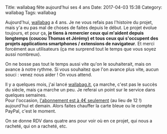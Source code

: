 Title: wallabag fête aujourd'hui ses 4 ans
Date: 2017-04-03 15:38
Category: wallabag
Tags: wallabag

Aujourd'hui, [wallabag](https://wallabag.org/fr) a 4 ans. Je ne vous refais pas l'histoire du projet, mais y'a eu pas mal de choses de faites depuis le début. Le projet évolue toujours, et pour ça, **je tiens à remercier ceux qui m'aident depuis longtemps (coucou Thomas et Jérémy) et tous ceux qui s'occupent des projets applications smartphones / extensions de navigateur**. Et merci forcément aux utilisateurs (ça me surprend tout le temps que vous soyez aussi nombreux).

On ne bosse pas tout le temps aussi vite qu'on le souhaiterait, mais on avance à notre rythme. Si vous souhaitez que l'on avance plus vite, aucun souci : venez nous aider ! On vous attend.

Il y a quelques mois, j'ai lancé [wallabag.it](https://wallabag.it/fr), ça marche, c'est pas le succès du siècle, mais ça marche un peu. Je referai un point sur le service dans quelques semaines.  
Pour l'occasion, [l'abonnement est à 4€ seulement](https://app.wallabag.it) (au lieu de 12 !) aujourd'hui et demain. Alors faites chauffer la carte bleue ou le compte PayPal, c'est le moment.

On se donne RDV dans quatre ans pour voir où en ce projet, qui nous a racheté, qui on a racheté, etc.
